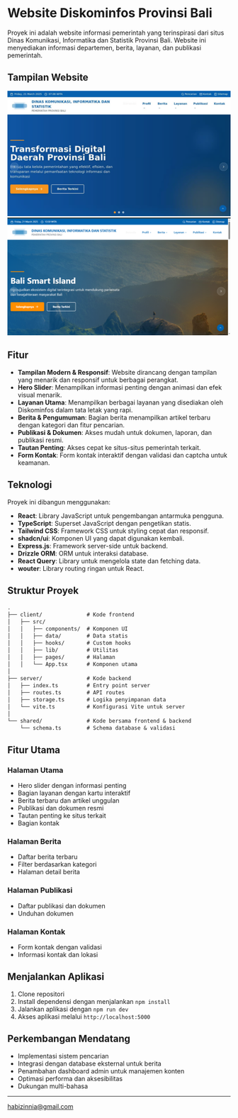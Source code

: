 # Website Diskominfos Provinsi Bali

Proyek ini adalah website informasi pemerintah yang terinspirasi dari situs Dinas Komunikasi, Informatika dan Statistik Provinsi Bali. Website ini menyediakan informasi departemen, berita, layanan, dan publikasi pemerintah.

## Tampilan Website

![Tampilan Website](2.png)
![Tampilan Website](1.png)

## Fitur

- **Tampilan Modern & Responsif**: Website dirancang dengan tampilan yang menarik dan responsif untuk berbagai perangkat.
- **Hero Slider**: Menampilkan informasi penting dengan animasi dan efek visual menarik.
- **Layanan Utama**: Menampilkan berbagai layanan yang disediakan oleh Diskominfos dalam tata letak yang rapi.
- **Berita & Pengumuman**: Bagian berita menampilkan artikel terbaru dengan kategori dan fitur pencarian.
- **Publikasi & Dokumen**: Akses mudah untuk dokumen, laporan, dan publikasi resmi.
- **Tautan Penting**: Akses cepat ke situs-situs pemerintah terkait.
- **Form Kontak**: Form kontak interaktif dengan validasi dan captcha untuk keamanan.

## Teknologi

Proyek ini dibangun menggunakan:

- **React**: Library JavaScript untuk pengembangan antarmuka pengguna.
- **TypeScript**: Superset JavaScript dengan pengetikan statis.
- **Tailwind CSS**: Framework CSS untuk styling cepat dan responsif.
- **shadcn/ui**: Komponen UI yang dapat digunakan kembali.
- **Express.js**: Framework server-side untuk backend.
- **Drizzle ORM**: ORM untuk interaksi database.
- **React Query**: Library untuk mengelola state dan fetching data.
- **wouter**: Library routing ringan untuk React.

## Struktur Proyek

```
.
├── client/              # Kode frontend
│   ├── src/
│   │   ├── components/  # Komponen UI
│   │   ├── data/        # Data statis
│   │   ├── hooks/       # Custom hooks
│   │   ├── lib/         # Utilitas
│   │   ├── pages/       # Halaman
│   │   └── App.tsx      # Komponen utama
│
├── server/              # Kode backend
│   ├── index.ts         # Entry point server
│   ├── routes.ts        # API routes
│   ├── storage.ts       # Logika penyimpanan data
│   └── vite.ts          # Konfigurasi Vite untuk server
│
└── shared/              # Kode bersama frontend & backend
    └── schema.ts        # Schema database & validasi
```

## Fitur Utama

### Halaman Utama
- Hero slider dengan informasi penting
- Bagian layanan dengan kartu interaktif
- Berita terbaru dan artikel unggulan
- Publikasi dan dokumen resmi
- Tautan penting ke situs terkait
- Bagian kontak

### Halaman Berita
- Daftar berita terbaru
- Filter berdasarkan kategori
- Halaman detail berita

### Halaman Publikasi
- Daftar publikasi dan dokumen
- Unduhan dokumen

### Halaman Kontak
- Form kontak dengan validasi
- Informasi kontak dan lokasi

## Menjalankan Aplikasi

1. Clone repositori
2. Install dependensi dengan menjalankan `npm install`
3. Jalankan aplikasi dengan `npm run dev`
4. Akses aplikasi melalui `http://localhost:5000`

## Perkembangan Mendatang

- Implementasi sistem pencarian
- Integrasi dengan database eksternal untuk berita
- Penambahan dashboard admin untuk manajemen konten
- Optimasi performa dan aksesibilitas
- Dukungan multi-bahasa

---

habizinnia@gmail.com